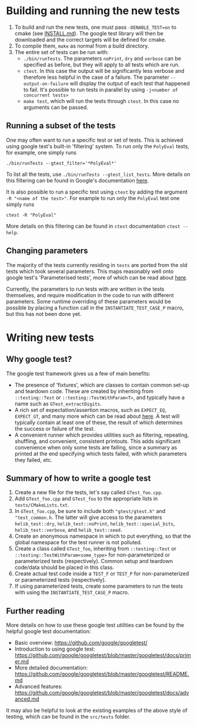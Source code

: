 # Building and running the new tests

1. To build and run the new tests, one must pass `-DENABLE_TEST=on` to cmake
   (see [INSTALL.md](INSTALL.md)).  The google test library will then be
   downloaded and the correct targets will be defined for cmake.
2. To compile them, `make` as normal from a build directory.
3. The entire set of tests can be run with:
    - `./bin/runTests`.  The parameters `noPrint`, `dry` and `verbose` can be
       specified as before, but they will apply to all tests which are run.
    - `ctest`.  In this case the output will be significantly less verbose and
       therefore less helpful in the case of a failure.  The parameter
       `--output-on-failure` will display the output of each test that happened
       to fail.  It's possible to run tests in parallel by using
       `-j<number of concurrent tests>`
    - `make test`, which will run the tests through `ctest`.  In this case no
      arguments can be passed.

## Running a subset of the tests

One may often want to run a specific test or set of tests.  This is achieved
using google test's built-in 'filtering' system.  To run only the `PolyEval`
tests, for example, one simply runs
```
./bin/runTests --gtest_filter='*PolyEval*'
```
To list all the tests, use `./bin/runTests --gtest_list_tests`. More details
on this filtering can be found in Google's documentation [here][1].

It is also possible to run a specific test using `ctest` by adding the argument
`-R "<name of the test>"`.  For example to run only the `PolyEval` test one
simply runs
```
ctest -R "PolyEval"
```
More details on this filtering can be found in `ctest` documentation
`ctest --help`.

## Changing parameters

The majority of the tests currently residing in `tests` are ported from the old
tests which took several parameters.  This maps reasonably well onto google
test's 'Parameterised tests', more of which can be read about [here][2].

Currently, the parameters to run tests with are written in the tests themselves,
and require modification in the code to run with different parameters.  Some
runtime overriding of these parameters would be possible by placing a function
call in the `INSTANTIATE_TEST_CASE_P` macro, but this has not been done yet.

# Writing new tests

## Why google test?

The google test framework gives us a few of main benefits:

- The presence of 'fixtures', which are classes to contain common set-up and
  teardown code.  These are created by inheriting from `::testing::Test` or
  `::testing::TestWithParam<T>`, and typically have a name such as
  `GTest_extractDigits`.
- A rich set of expectation/assertion macros, such as `EXPECT_EQ`, `EXPECT_GT`,
  and many more which can be read about [here][3].  A test will typically
  contain at least one of these, the result of which determines the success or
  failure of the test.
- A convenient runner which provides utilities such as filtering, repeating,
  shuffling, and convenient, consistent printouts.  This adds significant
  convenience when only some tests are failing, since a summary as printed at
  the end specifying which tests failed, with which parameters they failed,
  etc.

## Summary of how to write a google test

1. Create a new file for the tests, let's say called `GTest_foo.cpp`.
2. Add `GTest_foo.cpp` and `GTest_foo` to the appropriate lists in
   `tests/CMakeLists.txt`.
3. In `GTest_foo.cpp`, be sure to include both `"gtest/gtest.h"` and
   `"test_common.h`.  The latter will give access to the parameters
   `helib_test::dry`, `helib_test::noPrint`, `helib_test::special_bits`,
   `helib_test::verbose`, and `helib_test::seed`.
4. Create an anonymous namespace in which to put everything, so that the global
   namespace for the test runner is not polluted.
5. Create a class called `GTest_foo`, inheriting from `::testing::Test` or
   `::testing::TestWithParam<some_type>` for non-parameterized or parameterized
   tests (respectively). Common setup and teardown code/data should be placed in
   this class.
6. Create actual test code inside a `TEST_F` or `TEST_P` for non-parameterized
   or parameterized tests (respectively).
7. If using parameterized tests, create some parameters to run the tests with
   using the `INSTANTIATE_TEST_CASE_P` macro.

## Further reading

More details on how to use these google test utilities can be found by the
helpful google test documentation:

- Basic overview: https://github.com/google/googletest/
- Introduction to using google test:
  https://github.com/google/googletest/blob/master/googletest/docs/primer.md
- More detailed documentation:
  https://github.com/google/googletest/blob/master/googletest/README.md
- Advanced features:
  https://github.com/google/googletest/blob/master/googletest/docs/advanced.md

It may also be helpful to look at the existing examples of the above style of
testing, which can be found in the `src/tests` folder.

[1]: https://github.com/google/googletest/blob/master/googletest/docs/advanced.md#running-a-subset-of-the-tests "Google documentation"
[2]: https://github.com/google/googletest/blob/master/googletest/docs/advanced.md#value-parameterized-tests "Parameterised tests"
[3]: https://github.com/google/googletest/blob/master/googletest/docs/primer.md "expectation/assertion macros"
